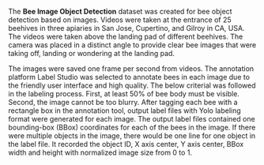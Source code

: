 The **Bee Image Object Detection** dataset was created for bee object detection based on images. Videos were taken at the entrance of 25 beehives in three apiaries in San Jose, Cupertino, and Gilroy in CA, USA. The videos were taken above the landing pad of different beehives. The camera was placed in a distinct angle to provide clear bee images that were taking off, landing or wondering at the landing pad.

The images were saved one frame per second from videos. The annotation platform Label Studio was selected to annotate bees in each image due to the friendly user interface and high quality. The below criterial was followed in the labeling process. First, at least 50% of bee body must be visible. Second, the image cannot be too blurry. After tagging each bee with a rectangle box in the annotation tool, output label files with Yolo labeling format were generated for each image. The output label files contained one bounding-box (BBox) coordinates for each of the bees in the image. If there were multiple objects in the image, there would be one line for one object in the label file. It recorded the object ID, X axis center, Y axis center, BBox width and height with normalized image size from 0 to 1.
